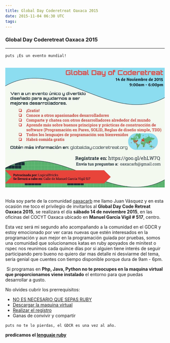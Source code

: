 ```yaml
---
title: Global Day Coderetreat Oaxaca 2015
date: 2015-11-04 06:30 UTC
tags:
---
```


### Global Day Coderetreat Oaxaca 2015   

***
~~~
puts ¡Es un evento mundial!
~~~

​
![global day](images/GDCR2015.jpg)
​

Hola soy parte de la comunidad [oaxacarb](www.oaxacarb.com) me llamo Juan Vásquez y en esta ocasión me toco el privilegio de invitarlos al **Global Day Code Retreat Oaxaca 2015**, se realizara el día **sábado 14 de noviembre 2015**, en las oficinas del COCYT Oaxaca ubicado en **Manuel García Vigil # 517**, centro.


Esta vez será mi segundo año acompañando a la comunidad en el GDCR y estoy emocionado por ver caras nuevas que estén interesados en la programación y aun mejor en la programación guiada por pruebas, somos una comunidad que solucionamos katas en ruby apoyados de minitest o rspec nos reunimos cada quince días por si alguien tiene interés de seguir participando pero bueno no quiero dar mas detalle ni desviarme del tema, seria genial que cuentes con tiempo disponible porque dura de 9am - 6pm.

​
Si programas en **Php, Java, Python no te preocupes en la maquina virtual que proporcionamos viene instalado** el entorno para que puedas desarrollar a gusto.
​

No olvides cubrir los prerrequisitos:  
* [NO ES NECESARIO QUE SEPAS RUBY](http://tryruby.org/levels/1/challenges/0)  
* [Descargar la maquina virtual](https://mega.nz/#F!ABsjFarQ!XTeVpRZalw-y-k7IUJVj6w)  
* [Realizar el registro](https://goo.gl/ehLW7Q)  
* Ganas de convivir y compartir
​

~~~
puts no te lo pierdas, el GDCR es una vez al año.
~~~

**predicamos el [lenguaje ruby](http://tryruby.org/levels/1/challenges/0)**

